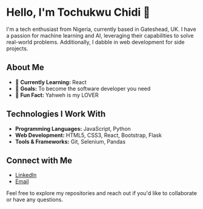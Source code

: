 # Hello, I'm Tochukwu Chidi 👋

I'm a tech enthusiast from Nigeria, currently based in Gateshead, UK. I have a passion for machine learning and AI, leveraging their capabilities to solve real-world problems. Additionally, I dabble in web development for side projects.

## About Me

- 🌱 **Currently Learning:** React
- 🎯 **Goals:** To become the software developer you need
- 🎉 **Fun Fact:** Yahweh is my LOVER

## Technologies I Work With

- **Programming Languages:** JavaScript, Python
- **Web Development:** HTML5, CSS3, React, Bootstrap, Flask
- **Tools & Frameworks:** Git, Selenium, Pandas

## Connect with Me

- [LinkedIn](https://www.linkedin.com/in/tochukwu-chidi-9466b6156)
- [Email](tochukwudanielchidi@gmail.com)

Feel free to explore my repositories and reach out if you'd like to collaborate or have any questions.
